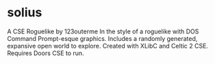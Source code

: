# solius
A CSE Roguelike by 123outerme
In the style of a roguelike with DOS Command Prompt-esque graphics. Includes a randomly generated, expansive open world to explore.
Created with XLibC and Celtic 2 CSE. Requires Doors CSE to run.
